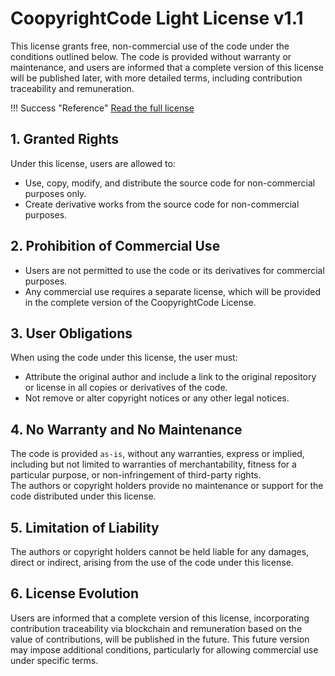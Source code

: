 # CoopyrightCode Light License v1.1

This license grants free, non-commercial use of the code under the conditions outlined below. The code is provided without warranty or maintenance, and users are informed that a complete version of this license will be published later, with more detailed terms, including contribution traceability and remuneration.

!!! Success "Reference"
    [Read the full license](https://licence.coopyrightcode.com)

## 1. Granted Rights

Under this license, users are allowed to:

* Use, copy, modify, and distribute the source code for non-commercial purposes only.
* Create derivative works from the source code for non-commercial purposes.

## 2. Prohibition of Commercial Use

* Users are not permitted to use the code or its derivatives for commercial purposes.
* Any commercial use requires a separate license, which will be provided in the complete version of the CoopyrightCode License.

## 3. User Obligations

When using the code under this license, the user must:

* Attribute the original author and include a link to the original repository or license in all copies or derivatives of the code.
* Not remove or alter copyright notices or any other legal notices.

## 4. No Warranty and No Maintenance

The code is provided `as-is`, without any warranties, express or implied, including but not limited to warranties of merchantability, fitness for a particular purpose, or non-infringement of third-party rights.  
The authors or copyright holders provide no maintenance or support for the code distributed under this license.

## 5. Limitation of Liability

The authors or copyright holders cannot be held liable for any damages, direct or indirect, arising from the use of the code under this license.

## 6. License Evolution

Users are informed that a complete version of this license, incorporating contribution traceability via blockchain and remuneration based on the value of contributions, will be published in the future. This future version may impose additional conditions, particularly for allowing commercial use under specific terms.
